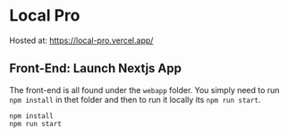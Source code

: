 # Local Pro
Hosted at: https://local-pro.vercel.app/



## Front-End: Launch Nextjs App
The front-end is all found under the ```webapp``` folder.
You simply need to run ```npm install``` in thet folder and then to run it locally its ```npm run start```.
```
npm install
npm run start
```